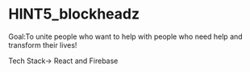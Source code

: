 # HINT5_blockheadz

Goal:To unite people who want to help with people who need help and transform their lives!

Tech Stack-> React and Firebase

